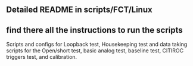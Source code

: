 ## Detailed README in scripts/FCT/Linux
## find there all the instructions to run the scripts

Scripts and configs for Loopback test, Housekeeping test and data taking scripts for the Open/short test, basic analog test, baseline test, CITIROC triggers test, and calibration.

